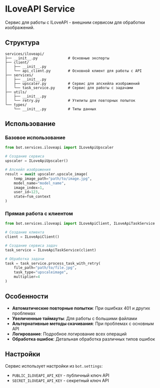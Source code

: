 # ILoveAPI Service

Сервис для работы с ILoveAPI - внешним сервисом для обработки изображений.

## Структура

```
services/iloveapi/
├── __init__.py              # Основные экспорты
├── client/
│   ├── __init__.py
│   └── api_client.py        # Основной клиент для работы с API
├── services/
│   ├── __init__.py
│   ├── upscaler.py          # Сервис для апскейла изображений
│   └── task_service.py      # Сервис для работы с задачами
├── utils/
│   ├── __init__.py
│   └── retry.py             # Утилиты для повторных попыток
└── types/
    └── __init__.py          # Типы данных
```

## Использование

### Базовое использование

```python
from bot.services.iloveapi import ILoveApiUpscaler

# Создание сервиса
upscaler = ILoveApiUpscaler()

# Апскейл изображения
result = await upscaler.upscale_image(
    temp_image_path="path/to/image.jpg",
    model_name="model_name",
    image_index=1,
    user_id=123,
    state=fsm_context
)
```

### Прямая работа с клиентом

```python
from bot.services.iloveapi import ILoveApiClient, ILoveApiTaskService

# Создание клиента
client = ILoveApiClient()

# Создание сервиса задач
task_service = ILoveApiTaskService(client)

# Обработка задачи
task = task_service.process_task_with_retry(
    file_path="path/to/file.jpg",
    task_type="upscaleimage",
    multiplier=4
)
```

## Особенности

- **Автоматические повторные попытки**: При ошибках 401 и других проблемах
- **Увеличенные таймауты**: Для работы с большими файлами
- **Альтернативные методы скачивания**: При проблемах с основным API
- **Логирование**: Подробное логирование всех операций
- **Обработка ошибок**: Детальная обработка различных типов ошибок

## Настройки

Сервис использует настройки из `bot.settings`:
- `PUBLIC_ILOVEAPI_API_KEY` - публичный ключ API
- `SECRET_ILOVEAPI_API_KEY` - секретный ключ API 